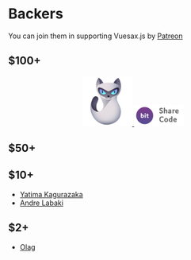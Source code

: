 # Backers

You can join them in supporting Vuesax.js by [Patreon](https://www.patreon.com/luisdanielroviracontreras)

## $100+

<p align="center">
  <a href="https://tipe.io/">
    <img width="20%" src="https://github.com/lusaxweb/vuesax/blob/master/docs/.vuepress/public/tipe.png" alt="Tipe">
  </a>
  <a href="https://bitsrc.io/">
    <img width="20%" src="https://github.com/lusaxweb/vuesax/blob/master/docs/.vuepress/public/bit-share-code.png" alt="Bit">
  </a>
</p>

## $50+

## $10+

- [Yatima Kagurazaka](https://www.patreon.com/Yatima_K/creators)
- [Andre Labaki](https://www.patreon.com/user/creators?u=947278)

## $2+

- [Olag](https://github.com/DarG002)
